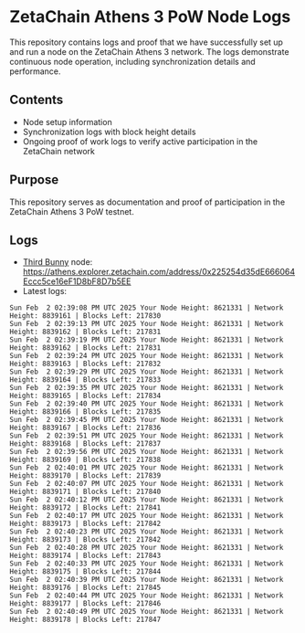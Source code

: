 # ZetaChain Athens 3 PoW Node Logs
This repository contains logs and proof that we have successfully set up and run a node on the ZetaChain Athens 3 network. The logs demonstrate continuous node operation, including synchronization details and performance.

## Contents
- Node setup information
- Synchronization logs with block height details
- Ongoing proof of work logs to verify active participation in the ZetaChain network

## Purpose
This repository serves as documentation and proof of participation in the ZetaChain Athens 3 PoW testnet.

## Logs

- [Third Bunny](https://thirdbunny.xyz/) node: https://athens.explorer.zetachain.com/address/0x225254d35dE666064Eccc5ce16eF1D8bF8D7b5EE
- Latest logs:
```
Sun Feb  2 02:39:08 PM UTC 2025 Your Node Height: 8621331 | Network Height: 8839161 | Blocks Left: 217830
Sun Feb  2 02:39:13 PM UTC 2025 Your Node Height: 8621331 | Network Height: 8839162 | Blocks Left: 217831
Sun Feb  2 02:39:19 PM UTC 2025 Your Node Height: 8621331 | Network Height: 8839162 | Blocks Left: 217831
Sun Feb  2 02:39:24 PM UTC 2025 Your Node Height: 8621331 | Network Height: 8839163 | Blocks Left: 217832
Sun Feb  2 02:39:29 PM UTC 2025 Your Node Height: 8621331 | Network Height: 8839164 | Blocks Left: 217833
Sun Feb  2 02:39:35 PM UTC 2025 Your Node Height: 8621331 | Network Height: 8839165 | Blocks Left: 217834
Sun Feb  2 02:39:40 PM UTC 2025 Your Node Height: 8621331 | Network Height: 8839166 | Blocks Left: 217835
Sun Feb  2 02:39:45 PM UTC 2025 Your Node Height: 8621331 | Network Height: 8839167 | Blocks Left: 217836
Sun Feb  2 02:39:51 PM UTC 2025 Your Node Height: 8621331 | Network Height: 8839168 | Blocks Left: 217837
Sun Feb  2 02:39:56 PM UTC 2025 Your Node Height: 8621331 | Network Height: 8839169 | Blocks Left: 217838
Sun Feb  2 02:40:01 PM UTC 2025 Your Node Height: 8621331 | Network Height: 8839170 | Blocks Left: 217839
Sun Feb  2 02:40:07 PM UTC 2025 Your Node Height: 8621331 | Network Height: 8839171 | Blocks Left: 217840
Sun Feb  2 02:40:12 PM UTC 2025 Your Node Height: 8621331 | Network Height: 8839172 | Blocks Left: 217841
Sun Feb  2 02:40:17 PM UTC 2025 Your Node Height: 8621331 | Network Height: 8839173 | Blocks Left: 217842
Sun Feb  2 02:40:23 PM UTC 2025 Your Node Height: 8621331 | Network Height: 8839173 | Blocks Left: 217842
Sun Feb  2 02:40:28 PM UTC 2025 Your Node Height: 8621331 | Network Height: 8839174 | Blocks Left: 217843
Sun Feb  2 02:40:33 PM UTC 2025 Your Node Height: 8621331 | Network Height: 8839175 | Blocks Left: 217844
Sun Feb  2 02:40:39 PM UTC 2025 Your Node Height: 8621331 | Network Height: 8839176 | Blocks Left: 217845
Sun Feb  2 02:40:44 PM UTC 2025 Your Node Height: 8621331 | Network Height: 8839177 | Blocks Left: 217846
Sun Feb  2 02:40:49 PM UTC 2025 Your Node Height: 8621331 | Network Height: 8839178 | Blocks Left: 217847
```
